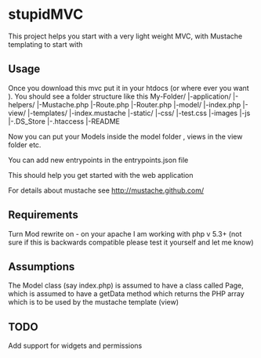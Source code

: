 stupidMVC
==========

This project helps you start with a very light weight MVC, with Mustache templating to start with 

Usage
----------

Once you download this mvc put it in your htdocs (or where ever you want ). You should see a folder structure like this 
My-Folder/
|-application/
  |-helpers/
    |-Mustache.php
    |-Route.php
    |-Router.php
  |-model/
    |-index.php
  |-view/
    |-templates/
      |-index.mustache
|-static/
  |-css/
    |-test.css
  |-images
  |-js
|-.DS_Store
|-.htaccess
|-README



Now you can put your Models inside the model folder , views in the view folder etc.

You can add new entrypoints in the entrypoints.json file

This should help you get started with the web application


For details about mustache see http://mustache.github.com/

Requirements
-------------
Turn Mod rewrite on - on your apache
I am working with php v 5.3+ (not sure if this is backwards compatible please test it yourself and let me know)

Assumptions
------------

The Model class (say index.php) is assumed to have a class called Page, which is assumed to have a getData method which returns the PHP array which is to be used by the mustache template (view)

TODO
-----
Add support for widgets and permissions










